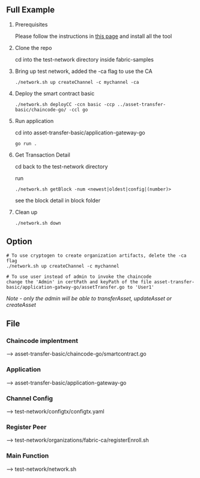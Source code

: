 ## Full Example

1. Prerequisites
    
   Please follow the instructions in [this page](https://hyperledger-fabric.readthedocs.io/en/latest/prereqs.html) and install all the tool

2. Clone the repo
   
   cd into the test-network directory inside fabric-samples

3. Bring up test network, added the -ca flag to use the CA
   ```
   ./network.sh up createChannel -c mychannel -ca 
   ```

5. Deploy the smart contract basic 
   ```
   ./network.sh deployCC -ccn basic -ccp ../asset-transfer-basic/chaincode-go/ -ccl go
   ```

6. Run application
   
   cd into asset-transfer-basic/application-gateway-go
   ```
   go run .
   ```

7. Get Transaction Detail
    
   cd back to the test-network directory
   
   run 
   ```
   ./network.sh getBlock -num <newest|oldest|config|(number)>
   ```
   see the block detail in block folder

8. Clean up 
   ```
   ./network.sh down
   ```

## Option

   ```
   # To use cryptogen to create organization artifacts, delete the -ca flag
   ./network.sh up createChannel -c mychannel

   # To use user instead of admin to invoke the chaincode 
   change the 'Admin' in certPath and keyPath of the file asset-transfer-basic/application-gatway-go/assetTransfer.go to 'User1'
   ```

   *Note - only the admin will be able to transferAsset, updateAsset or createAsset*

## File

### Chaincode implentment 
--> asset-transfer-basic/chaincode-go/smartcontract.go
### Application
--> asset-transfer-basic/application-gateway-go
### Channel Config
--> test-network/configtx/configtx.yaml
### Register Peer
--> test-network/organizations/fabric-ca/registerEnroll.sh
### Main Function 
--> test-network/network.sh 





